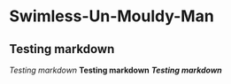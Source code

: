 # Swimless-Un-Mouldy-Man

## Testing markdown
*Testing markdown*
**Testing markdown**
***Testing markdown***
